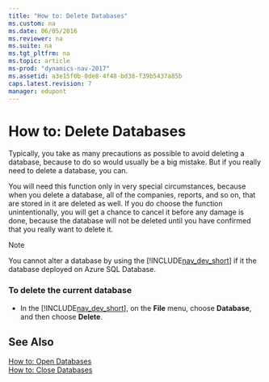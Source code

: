 ```yaml
---
title: "How to: Delete Databases"
ms.custom: na
ms.date: 06/05/2016
ms.reviewer: na
ms.suite: na
ms.tgt_pltfrm: na
ms.topic: article
ms-prod: "dynamics-nav-2017"
ms.assetid: a3e15f0b-0de8-4f48-bd38-f39b5437a85b
caps.latest.revision: 7
manager: edupont
---
```

# How to: Delete Databases
Typically, you take as many precautions as possible to avoid deleting a database, because to do so would usually be a big mistake. But if you really need to delete a database, you can.  
  
 You will need this function only in very special circumstances, because when you delete a database, all of the companies, reports, and so on, that are stored in it are deleted as well. If you do choose the function unintentionally, you will get a chance to cancel it before any damage is done, because the database will not be deleted until you have confirmed that you really want to delete it.  
  
> [!NOTE]  
>  You cannot alter a database by using the [!INCLUDE[nav_dev_short](includes/nav_dev_short_md.md)] if it the database deployed on Azure SQL Database.  
  
### To delete the current database  
  
-   In the [!INCLUDE[nav_dev_short](includes/nav_dev_short_md.md)], on the **File** menu, choose **Database**, and then choose **Delete**.  
  
## See Also  
 [How to: Open Databases](How%20to:%20Open%20Databases.md)   
 [How to: Close Databases](How%20to:%20Close%20Databases.md)